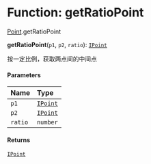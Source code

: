 # Function: getRatioPoint

[Point](/en/auto-docs/fixed-layout-editor/modules/Point.md).getRatioPoint

**getRatioPoint**(`p1`, `p2`, `ratio`): [`IPoint`](/en/auto-docs/fixed-layout-editor/interfaces/IPoint.md)

按一定比例，获取两点间的中间点

#### Parameters

| Name | Type |
| :------ | :------ |
| `p1` | [`IPoint`](/en/auto-docs/fixed-layout-editor/interfaces/IPoint.md) |
| `p2` | [`IPoint`](/en/auto-docs/fixed-layout-editor/interfaces/IPoint.md) |
| `ratio` | `number` |

#### Returns

[`IPoint`](/en/auto-docs/fixed-layout-editor/interfaces/IPoint.md)

